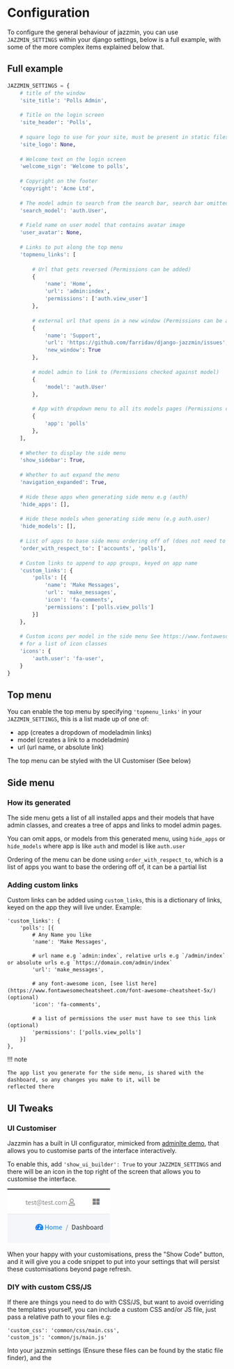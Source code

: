 # Configuration

To configure the general behaviour of jazzmin, you can use `JAZZMIN_SETTINGS` within your django settings, below is a 
full example, with some of the more complex items explained below that.

## Full example
```python
JAZZMIN_SETTINGS = {
    # title of the window
    'site_title': 'Polls Admin',

    # Title on the login screen
    'site_header': 'Polls',

    # square logo to use for your site, must be present in static files, used for favicon and brand on top left
    'site_logo': None,

    # Welcome text on the login screen
    'welcome_sign': 'Welcome to polls',

    # Copyright on the footer
    'copyright': 'Acme Ltd',

    # The model admin to search from the search bar, search bar omitted if excluded
    'search_model': 'auth.User',

    # Field name on user model that contains avatar image
    'user_avatar': None,

    # Links to put along the top menu
    'topmenu_links': [

        # Url that gets reversed (Permissions can be added)
        {
            'name': 'Home', 
            'url': 'admin:index', 
            'permissions': ['auth.view_user']
        },

        # external url that opens in a new window (Permissions can be added)
        {
            'name': 'Support', 
            'url': 'https://github.com/farridav/django-jazzmin/issues', 
            'new_window': True
        },

        # model admin to link to (Permissions checked against model)
        {
            'model': 'auth.User'
        },

        # App with dropdown menu to all its models pages (Permissions checked against models)
        {
            'app': 'polls'
        },
    ],

    # Whether to display the side menu
    'show_sidebar': True,

    # Whether to aut expand the menu
    'navigation_expanded': True,

    # Hide these apps when generating side menu e.g (auth)
    'hide_apps': [],

    # Hide these models when generating side menu (e.g auth.user)
    'hide_models': [],

    # List of apps to base side menu ordering off of (does not need to contain all apps)
    'order_with_respect_to': ['accounts', 'polls'],

    # Custom links to append to app groups, keyed on app name
    'custom_links': {
        'polls': [{
            'name': 'Make Messages', 
            'url': 'make_messages', 
            'icon': 'fa-comments',
            'permissions': ['polls.view_polls']
        }]
    },

    # Custom icons per model in the side menu See https://www.fontawesomecheatsheet.com/font-awesome-cheatsheet-5x/
    # for a list of icon classes
    'icons': {
        'auth.user': 'fa-user',
    }
}
```

## Top menu
You can enable the top menu by specifying `'topmenu_links'` in your `JAZZMIN_SETTINGS`, this is a list made up of one of:

 - app (creates a dropdown of modeladmin links)
 - model (creates a link to a modeladmin)
 - url (url name, or absolute link)

The top menu can be styled with the UI Customiser (See below)

## Side menu

### How its generated

The side menu gets a list of all installed apps and their models that have admin classes, and creates a tree of apps and 
links to model admin pages.

You can omit apps, or models from this generated menu, using `hide_apps` or `hide_models` where app is like `auth` and 
model is like `auth.user`

Ordering of the menu can be done using `order_with_respect_to`, which is a list of apps you want to base the ordering off 
of, it can be a partial list 

### Adding custom links

Custom links can be added using `custom_links`, this is a dictionary of links, keyed on the app they will live under. 
Example:

    'custom_links': {
        'polls': [{
            # Any Name you like
            'name': 'Make Messages',                
            
            # url name e.g `admin:index`, relative urls e.g `/admin/index` or absolute urls e.g `https://domain.com/admin/index`
            'url': 'make_messages',                 
            
            # any font-awesome icon, [see list here](https://www.fontawesomecheatsheet.com/font-awesome-cheatsheet-5x/) (optional)
            'icon': 'fa-comments',                  
            
            # a list of permissions the user must have to see this link (optional)
            'permissions': ['polls.view_polls']     
        }]
    },

!!! note

    The app list you generate for the side menu, is shared with the dashboard, so any changes you make to it, will be 
    reflected there

## UI Tweaks

### UI Customiser

Jazzmin has a built in UI configurator, mimicked from [adminlte demo](https://adminlte.io/themes/v3/index3.html), 
that allows you to customise parts of the interface interactively.

To enable this, add `'show_ui_builder': True` to your `JAZZMIN_SETTINGS` and there will be an icon in the top right of 
the screen that allows you to customise the interface.

![icon](./img/customise_icon.png)

When your happy with your customisations, press the "Show Code" button, and it will give you a code snippet to put 
into your settings that will persist these customisations beyond page refresh.

### DIY with custom CSS/JS

If there are things you need to do with CSS/JS, but want to avoid overriding the templates yourself, you can include a 
custom CSS and/or JS file, just pass a relative path to your files e.g:

```
'custom_css': 'common/css/main.css',
'custom_js': 'common/js/main.js'
 ```

Into your jazzmin settings (Ensure these files can be found by the static file finder), and the 
